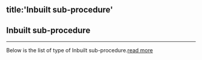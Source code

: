 title:'Inbuilt sub-procedure'
---

## Inbuilt sub-procedure
---
Below is the list of type of Inbuilt sub-procedure.[read more]()